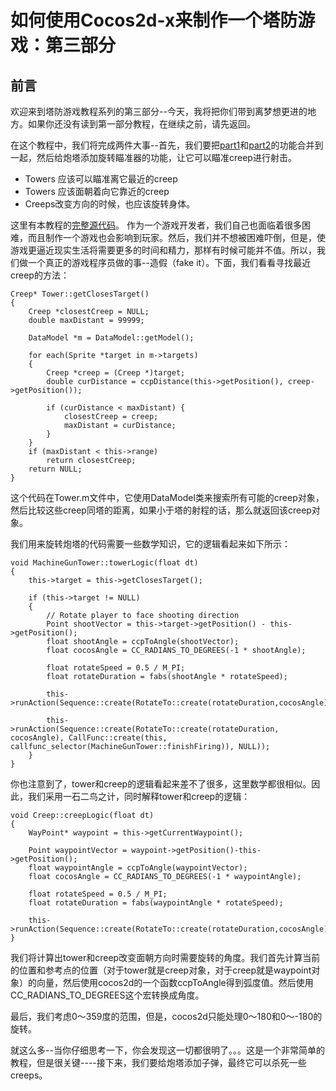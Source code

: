 # 如何使用Cocos2d-x来制作一个塔防游戏：第三部分

## 前言

欢迎来到塔防游戏教程系列的第三部分--今天，我将把你们带到离梦想更进的地方。如果你还没有读到第一部分教程，在继续之前，请先返回。

在这个教程中，我们将完成两件大事--首先，我们要把[part1](../chapter1/zh.md)和[part2](../chapter2/zh.md)的功能合并到一起，然后给炮塔添加旋转瞄准器的功能，让它可以瞄准creep进行射击。

- Towers 应该可以瞄准离它最近的creep
- Towers 应该面朝着向它靠近的creep
- Creeps改变方向的时候，也应该旋转身体。

这里有本教程的[完整源代码](./TowerDefensePart3.zip)。
作为一个游戏开发者，我们自己也面临着很多困难，而且制作一个游戏也会影响到玩家。然后，我们并不想被困难吓倒，但是，使游戏更逼近现实生活将需要更多的时间和精力，那样有时候可能并不值。所以，我们做一个真正的游戏程序员做的事--造假（fake it）。下面，我们看看寻找最近creep的方法：


	Creep* Tower::getClosesTarget()
	{
		Creep *closestCreep = NULL;
		double maxDistant = 99999;
	
		DataModel *m = DataModel::getModel();
	
		for each(Sprite *target in m->targets) 
		{
			Creep *creep = (Creep *)target;
			double curDistance = ccpDistance(this->getPosition(), creep->getPosition());
	
			if (curDistance < maxDistant) {
				closestCreep = creep;
				maxDistant = curDistance;
			}
		}
		if (maxDistant < this->range)
			return closestCreep;
		return NULL;
	}

这个代码在Tower.m文件中，它使用DataModel类来搜索所有可能的creep对象，然后比较这些creep同塔的距离，如果小于塔的射程的话，那么就返回该creep对象。

我们用来旋转炮塔的代码需要一些数学知识，它的逻辑看起来如下所示：

	void MachineGunTower::towerLogic(float dt)
	{
		this->target = this->getClosesTarget();
	
		if (this->target != NULL) 
		{
			// Rotate player to face shooting direction
			Point shootVector = this->target->getPosition() - this->getPosition();
			float shootAngle = ccpToAngle(shootVector);
			float cocosAngle = CC_RADIANS_TO_DEGREES(-1 * shootAngle);
	
			float rotateSpeed = 0.5 / M_PI;
			float rotateDuration = fabs(shootAngle * rotateSpeed);
	
			this->runAction(Sequence::create(RotateTo::create(rotateDuration,cocosAngle),NULL));
	
			this->runAction(Sequence::create(RotateTo::create(rotateDuration, cocosAngle), CallFunc::create(this, callfunc_selector(MachineGunTower::finishFiring)), NULL));
		}
	}

你也注意到了，tower和creep的逻辑看起来差不了很多，这里数学都很相似。因此，我们采用一石二鸟之计，同时解释tower和creep的逻辑：

	void Creep::creepLogic(float dt)
	{
		WayPoint* waypoint = this->getCurrentWaypoint();
	
		Point waypointVector = waypoint->getPosition()-this->getPosition();
		float waypointAngle = ccpToAngle(waypointVector);
		float cocosAngle = CC_RADIANS_TO_DEGREES(-1 * waypointAngle);
	
		float rotateSpeed = 0.5 / M_PI;
		float rotateDuration = fabs(waypointAngle * rotateSpeed);
	
		this->runAction(Sequence::create(RotateTo::create(rotateDuration,cocosAngle),NULL));
	}

我们将计算出tower和creep改变面朝方向时需要旋转的角度。我们首先计算当前的位置和参考点的位置（对于tower就是creep对象，对于creep就是waypoint对象）的向量，然后使用cocos2d的一个函数ccpToAngle得到弧度值。然后使用 CC_RADIANS_TO_DEGREES这个宏转换成角度。

最后，我们考虑0～359度的范围，但是，cocos2d只能处理0～180和0～-180的旋转。

就这么多--当你仔细思考一下，你会发现这一切都很明了。。。这是一个非常简单的教程，但是很关键----接下来，我们要给炮塔添加子弹，最终它可以杀死一些creeps。
